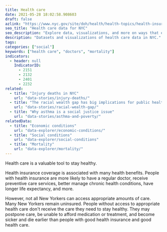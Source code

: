 ```yaml
---
title: Health care
date: 2021-05-28 18:02:58.908603
draft: false
azlink: "https://www.nyc.gov/site/doh/health/health-topics/health-insurance.page"
seo_title: "Health care data for NYC"
seo_description: "Explore data, visualizations, and more on ways that environments shape health in New York City's neighborhoods."
description: "Datasets and visualizations of health care data in NYC."
tags:
categories: ["social"]
keywords: ["health care", "doctors", "mortality"]
indicators:
  - header: null
    IndicatorID:
      - 2151
      - 2132
      - 2401
      - 2232
related:
  - title: "Injury deaths in NYC"
    url: "data-stories/injury-deaths/"
  - title: "The racial wealth gap has big implications for public health and health equity"
    url: "data-stories/racial-wealth-gap/"
  - title: "Why asthma is a social justice issue"
    url: "data-stories/asthma-and-poverty/"
relatedData:
  - title: "Economic conditions"
    url: "data-explorer/economic-conditions/"
  - title: "Social conditions"
    url: "data-explorer/social-conditions"
  - title: "Mortality"
    url: "data-explorer/mortality/"
---
```


Health care is a valuable tool to stay healthy.

Health insurance coverage is associated with many health benefits. People with health insurance are more likely to have a regular doctor, receive preventive care services, better manage chronic health conditions, have longer life expectancy, and more.

However, not all New Yorkers can access appropriate amounts of care. Many New Yorkers remain uninsured. People without access to appropriate health care don't receive the care they need to stay healthy. They may postpone care, be unable to afford medication or treatment, and become sicker and die earlier than people with good health insurance and good health care.
